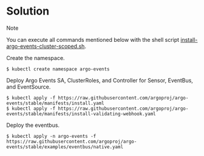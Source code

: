 # Solution

> [!NOTE]
> You can execute all commands mentioned below with the shell script [install-argo-events-cluster-scoped.sh](./install-argo-events-cluster-scoped.sh).

Create the namespace.

```
$ kubectl create namespace argo-events
```

Deploy Argo Events SA, ClusterRoles, and Controller for Sensor, EventBus, and EventSource.

```
$ kubectl apply -f https://raw.githubusercontent.com/argoproj/argo-events/stable/manifests/install.yaml
$ kubectl apply -f https://raw.githubusercontent.com/argoproj/argo-events/stable/manifests/install-validating-webhook.yaml
```

Deploy the eventbus.

```
$ kubectl apply -n argo-events -f https://raw.githubusercontent.com/argoproj/argo-events/stable/examples/eventbus/native.yaml
```